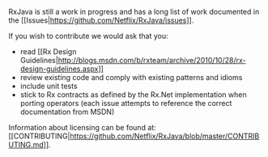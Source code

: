 RxJava is still a work in progress and has a long list of work documented in the [[Issues|https://github.com/Netflix/RxJava/issues]].


If you wish to contribute we would ask that you:
- read [[Rx Design Guidelines|http://blogs.msdn.com/b/rxteam/archive/2010/10/28/rx-design-guidelines.aspx]]
- review existing code and comply with existing patterns and idioms
- include unit tests
- stick to Rx contracts as defined by the Rx.Net implementation when porting operators (each issue attempts to reference the correct documentation from MSDN)

Information about licensing can be found at: [[CONTRIBUTING|https://github.com/Netflix/RxJava/blob/master/CONTRIBUTING.md]].